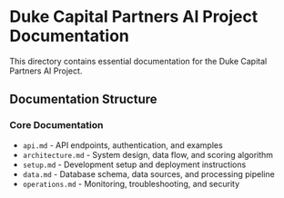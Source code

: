 # Duke Capital Partners AI Project Documentation

This directory contains essential documentation for the Duke Capital Partners AI Project.

## Documentation Structure

### Core Documentation
- `api.md` - API endpoints, authentication, and examples
- `architecture.md` - System design, data flow, and scoring algorithm
- `setup.md` - Development setup and deployment instructions
- `data.md` - Database schema, data sources, and processing pipeline
- `operations.md` - Monitoring, troubleshooting, and security


